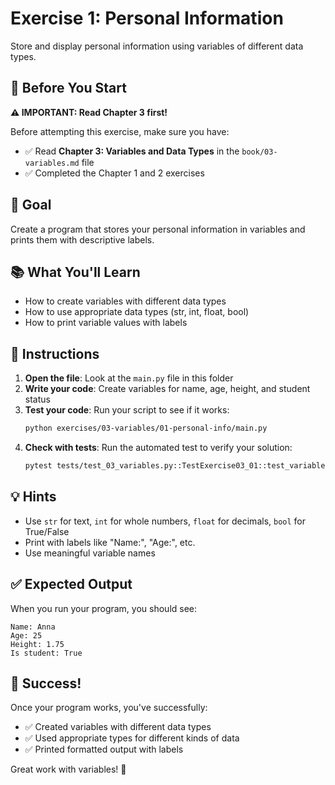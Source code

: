 # Exercise 1: Personal Information

Store and display personal information using variables of different data types.

## 📖 Before You Start

**⚠️ IMPORTANT: Read Chapter 3 first!**

Before attempting this exercise, make sure you have:
- ✅ Read **Chapter 3: Variables and Data Types** in the `book/03-variables.md` file
- ✅ Completed the Chapter 1 and 2 exercises

## 🎯 Goal

Create a program that stores your personal information in variables and prints them with descriptive labels.

## 📚 What You'll Learn

- How to create variables with different data types
- How to use appropriate data types (str, int, float, bool)
- How to print variable values with labels

## 📝 Instructions

1. **Open the file**: Look at the `main.py` file in this folder
2. **Write your code**: Create variables for name, age, height, and student status
3. **Test your code**: Run your script to see if it works:
   ```bash
   python exercises/03-variables/01-personal-info/main.py
   ```
4. **Check with tests**: Run the automated test to verify your solution:
   ```bash
   pytest tests/test_03_variables.py::TestExercise03_01::test_variables_exist_and_correct_types
   ```

## 💡 Hints

- Use `str` for text, `int` for whole numbers, `float` for decimals, `bool` for True/False
- Print with labels like "Name:", "Age:", etc.
- Use meaningful variable names

## ✅ Expected Output

When you run your program, you should see:
```
Name: Anna
Age: 25
Height: 1.75
Is student: True
```

## 🎉 Success!

Once your program works, you've successfully:
- ✅ Created variables with different data types
- ✅ Used appropriate types for different kinds of data
- ✅ Printed formatted output with labels

Great work with variables! 🚀
